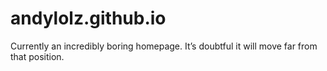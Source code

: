 andylolz.github.io
==================
Currently an incredibly boring homepage. It’s doubtful it will move far from that position.
